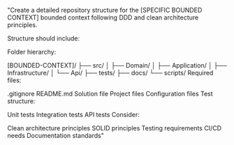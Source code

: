 "Create a detailed repository structure for the [SPECIFIC BOUNDED CONTEXT] bounded context following DDD and clean architecture principles.

Structure should include:

Folder hierarchy:

[BOUNDED-CONTEXT]/
├── src/
│   ├── Domain/
│   ├── Application/
│   ├── Infrastructure/
│   └── Api/
├── tests/
├── docs/
└── scripts/
Required files:

.gitignore
README.md
Solution file
Project files
Configuration files
Test structure:

Unit tests
Integration tests
API tests
Consider:

Clean architecture principles
SOLID principles
Testing requirements
CI/CD needs
Documentation standards"
